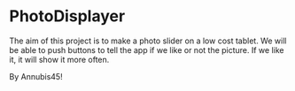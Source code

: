 # PhotoDisplayer

The aim of this project is to make a photo slider on a low cost tablet.
We will be able to push buttons to tell the app if we like or not the picture. 
If we like it, it will show it more often.

By Annubis45!
